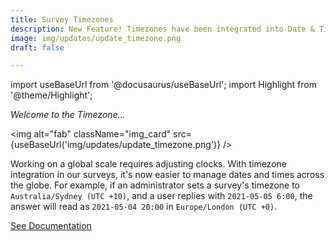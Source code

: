 ```yaml
---
title: Survey Timezones 
description: New Feature! Timezones have been integrated into Date & Time components, making it easier to work with date data.
image: img/updates/update_timezone.png
draft: false

---
```


import useBaseUrl from '@docusaurus/useBaseUrl'; 
import Highlight from '@theme/Highlight';


<div className="align-center">
<div className="card">
<div className="card__header">

<span className="hero__subtitle"><em>Welcome to the Timezone...</em></span>

</div>
<div className="card__image">

<img alt="fab" className="img_card" src={useBaseUrl('img/updates/update_timezone.png')} />
<br/>

</div>
<div className="card__body">

Working on a global scale requires adjusting clocks. With timezone integration in our surveys, it's now easier to manage dates and times across the globe. For example, if an administrator sets a survey's timezone to `Australia/Sydney (UTC +10)`, and a user replies with `2021-05-05 6:00`, the answer will read as `2021-05-04 20:00` in `Europe/London (UTC +0)`.

</div>
<div className="card__footer text-center align-padding-center">

<a className="button button--info button--block" href="/docs/documentation/admin/survey/components/date_and_time">See Documentation</a>
<br/>

</div>
</div>
</div>
